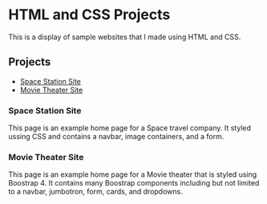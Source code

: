 # HTML and CSS Projects
 This is a display of sample websites that I made using HTML and CSS. 
 
## Projects
* [Space Station Site](#space-station-site)
* [Movie Theater Site](#movie-thater-site)

### Space Station Site
This page is an example home page for a Space travel company. It styled ussing CSS and contains a navbar, image containers, and a form.

### Movie Theater Site
This page is an example home page for a Movie theater that is styled using Boostrap 4. It contains many Boostrap components including but not limited to a navbar, jumbotron, form, cards, and dropdowns.
